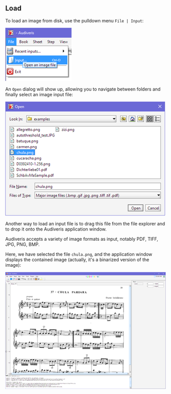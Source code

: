 ## Load

To load an image from disk, use the pulldown menu `File | Input`:

![](../assets/file_input.png)

An `Open` dialog will show up, allowing you to navigate between folders and finally select an image
input file:

![](../assets/open_dialog.png)

Another way to load an input file is to drag this file from the file explorer and to drop it onto
the Audiveris application window.

Audiveris accepts a variety of image formats as input, notably PDF, TIFF, JPG, PNG, BMP.

Here, we have selected the file `chula.png`, and the application window displays the contained image
(actually, it's a binarized version of the image):

![Binarized image](../assets/chula_binarized.png)
